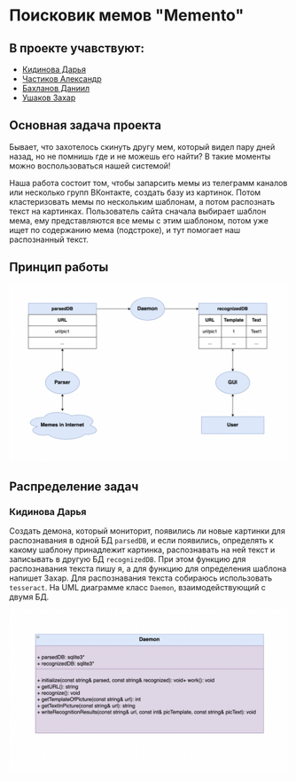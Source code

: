 # Поисковик мемов "Memento"

## В проекте учавствуют:
* [Кидинова Дарья](https://github.com/ezuryy) 
* [Частиков Александр](https://github.com/papazloynt)
* [Бахланов Даниил](https://github.com/Similization)
* [Ушаков Захар](https://github.com/HvarZ)

## Основная задача проекта
Бывает, что захотелось скинуть другу мем, который видел пару дней назад, но не помнишь где и не можешь его найти? В такие моменты можно воспользоваться нашей системой!

Наша работа состоит том, чтобы запарсить мемы из телеграмм каналов или несколько групп ВКонтакте, создать базу из картинок. Потом кластеризовать мемы по нескольким шаблонам, а потом распознать текст на картинках.
Пользователь сайта сначала выбирает шаблон мема, ему представляются все мемы с этим шаблоном, потом уже ищет по содержанию мема (подстроке), и тут помогает наш распознанный текст.

## Принцип работы

![work](uml_diagrams/work_diagram.png?raw=true)

## Распределение задач

### Кидинова Дарья

Создать демона, который мониторит, появились ли новые картинки для распознавания в одной БД `parsedDB`, и если появились, 
определять к какому шаблону принадлежит картинка, распознавать на ней текст и записывать в другую БД `recognizedDB`. 
При этом функцию для распознавания текста пишу я, а для функцию для определения шаблона напишет Захар.
Для распознавания текста собираюсь использовать `tesseract`. На UML диаграмме класс `Daemon`, взаимодействующий с двумя БД.   

![daemonUML](uml_diagrams/daemon_class_UML.png?raw=true)
